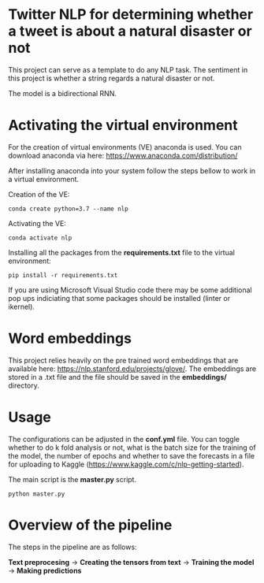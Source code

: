 # Twitter NLP for determining whether a tweet is about a natural disaster or not

This project can serve as a template to do any NLP task. The sentiment in this project is whether a string regards a natural disaster or not.

The model is a bidirectional RNN. 

# Activating the virtual environment

For the creation of virtual environments (VE) anaconda is used. You can download anaconda via here: 
https://www.anaconda.com/distribution/

After installing anaconda into your system follow the steps bellow to work in a virtual environment.

Creation of the VE:
```
conda create python=3.7 --name nlp
```

Activating the VE:
```
conda activate nlp
```

Installing all the packages from the **requirements.txt** file to the virtual environment:
```
pip install -r requirements.txt
```

If you are using Microsoft Visual Studio code there may be some additional pop ups indiciating that some packages should be installed (linter or ikernel). 

# Word embeddings 

This project relies heavily on the pre trained word embeddings that are available here: https://nlp.stanford.edu/projects/glove/. The embeddings are stored in a .txt file and the file should be saved in the **embeddings/** directory. 

# Usage 

The configurations can be adjusted in the **conf.yml** file. 
You can toggle whether to do k fold analysis or not, what is the batch size for the training of the model, the number of epochs and whether to save the forecasts in a file for uploading to Kaggle (https://www.kaggle.com/c/nlp-getting-started). 

The main script is the **master.py** script. 

```
python master.py
```

# Overview of the pipeline

The steps in the pipeline are as follows:

**Text preprocesing** -> **Creating the tensors from text** -> **Training the model** -> **Making predictions**